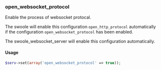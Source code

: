 ### open_websocket_protocol

Enable the process of websocket protocal.

The swoole  will enable this configuration `open_http_protocol` automatically if the configuration `open_websocket_protocol` has been enabled.

The swoole_websocket_server will enable this configuration automatically.

#### Usage

```php
$serv->set(array('open_websocket_protocol' => true));
```
